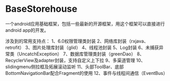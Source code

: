 # BaseStorehouse
一个android应用基础框架，包括一些最新的开源框架，用这个框架可以直接进行android app的开发。

涉及到的常用支持点：
1、6.0权限管理类封装
2、网络库封装（rxjava、retrofit）
3、图片处理库封装（glid）
4、线程池封装
5、Log封装
6、未捕获异常类（UncatchException）
7、数据库管理类封装（greenDao）
8、RecyclerView及adapter封装，支持自定义上下拉
9、多渠道管理
10、slidingmenu侧拉框及拓展滚动监听
11、头部ToolBar、底部BottomNavigationBar配合Fragment的使用
12、事件与线程间通信（EventBus）

